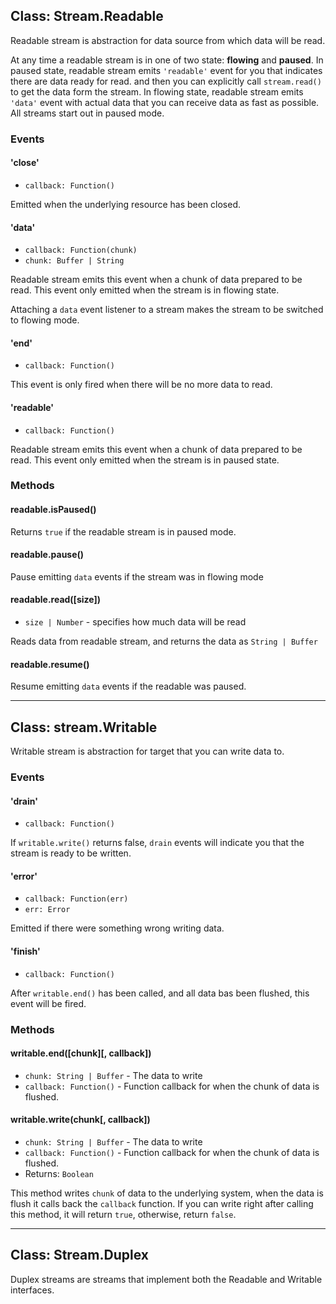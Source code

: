## Class: Stream.Readable

Readable stream is abstraction for data source from which data will be read.

At any time a readable stream is in one of two state: **flowing** and **paused**. In paused state, readable stream emits `'readable'` event for you that indicates there are data ready for read. and then you can explicitly call `stream.read()` to get the data form the stream. In flowing state, readable stream emits `'data'` event with actual data that you can receive data as fast as possible. All streams start out in paused mode.

### Events


#### 'close'
* `callback: Function()`

Emitted when the underlying resource has been closed.


#### 'data'
* `callback: Function(chunk)`
 * `chunk: Buffer | String`

Readable stream emits this event when a chunk of data prepared to be read.
This event only emitted when the stream is in flowing state.

Attaching a `data` event listener to a stream makes the stream to be switched to flowing mode.


#### 'end'
* `callback: Function()`

This event is only fired when there will be no more data to read.


#### 'readable'
* `callback: Function()`

Readable stream emits this event when a chunk of data prepared to be read.
This event only emitted when the stream is in paused state.


### Methods


#### readable.isPaused()
Returns `true` if the readable stream is in paused mode.


#### readable.pause()
Pause emitting `data` events if the stream was in flowing mode


#### readable.read([size])
* `size | Number` - specifies how much data will be read

Reads data from readable stream, and returns the data as `String | Buffer`


#### readable.resume()
Resume emitting `data` events if the readable was paused.


***

## Class: stream.Writable

Writable stream is abstraction for target that you can write data to.


### Events

#### 'drain'
* `callback: Function()`

If `writable.write()` returns false, `drain` events will indicate you that the stream is ready to be written.


#### 'error'
* `callback: Function(err)`
 * `err: Error`

Emitted if there were something wrong writing data.


#### 'finish'
* `callback: Function()`

After `writable.end()` has been called, and all data bas been flushed, this event will be fired.


### Methods


#### writable.end([chunk][, callback])
* `chunk: String | Buffer` - The data to write
* `callback: Function()` - Function callback for when the chunk of data is flushed.


#### writable.write(chunk[, callback])
* `chunk: String | Buffer` - The data to write
* `callback: Function()` - Function callback for when the chunk of data is flushed.
* Returns: `Boolean`

This method writes `chunk` of data to the underlying system, when the data is flush it calls back the `callback` function.
If you can write right after calling this method, it will return `true`, otherwise, return `false`.

***

## Class: Stream.Duplex
Duplex streams are streams that implement both the Readable and Writable interfaces.
